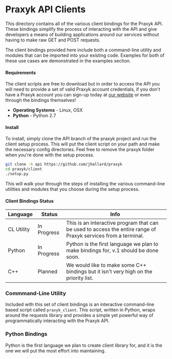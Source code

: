 Praxyk API Clients
=================

This directory contains all of the various client bindings for the Praxyk API. These bindings simplify the process of interacting with the API and give developers a means of building applications around our services without having to make raw GET and POST requests.

The client bindings provided here include both a command-line utility and modules that can be imported into your existing code. Examples for both of these use cases are demonstrated in the examples section.

#### Requirements
The client scripts are free to download but in order to access the API you will need to provide a set of valid Praxyk account credentials, if you don't have a Praxyk account you can sign-up today at [our website](http://www.praxyk.com) or even through the bindings themselves!

 * **Operating Systems** - Linux, OSX
 * **Python** - Python 2.7

#### Install
To install, simply clone the API branch of the praxyk project and run the client setup process. This will put the client script on your path and make the necessary config directories. Feel free to remove the praxyk folder when you're done with the setup process.
```sh
git clone -b api https://github.com/jhallard/praxyk
cd praxyk/client
./setup.py
```

This will walk your through the steps of installing the various command-line utilities and modules that you choose during the setup process.

#### Client Bindings Status
Language       | Status      | Info      
-------------- | ----------- | ----------------------------------------------------
CL Utility     | In Progress | This is an interactive program that can be used to access the entire range of Praxyk services from a terminal.
Python         | In Progress | Python is the first language we plan to make bindings for, v.1 should be done soon.
C++            | Planned     | We would like to make some C++ bindings but it isn't very high on the priority list.


### Commmand-Line Utility
Included with this set of client bindings is an interactive command-line based script called `praxyk_client`. This script, written in Python, wraps around the requests library and provides a simple yet powerful way of programmatically interacting with the Praxyk API.

### Python Bindings
Python is the first language we plan to create client library for, and it is the one we will put the most effort into maintaining.
